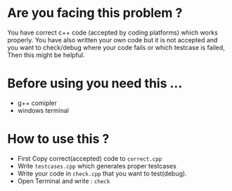 # Are you facing this problem ?
You have correct c++ code (accepted by coding platforms) which works properly. You have also written your own code but it is not accepted and you want to check/debug where your code fails or which testcase is failed, Then this might be helpful.

# Before using you need this ...
- g++ comipler
- windows terminal

# How to use this ?
- First Copy correct(accepted) code to `correct.cpp`
- Write `testcases.cpp` which generates proper testcases
- Write your code in `check.cpp` that you want to test(debug).
- Open Terminal and write : `check`